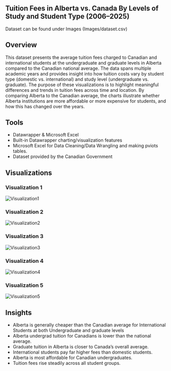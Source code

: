 ## Tuition Fees in Alberta vs. Canada By Levels of Study and Student Type (2006–2025)
Dataset can be found under Images
(Images/dataset.csv) 


## Overview  
This dataset presents the average tuition fees charged to Canadian and international students at the undergraduate and graduate levels in Alberta compared to the Canadian national average. The data spans multiple academic years and provides insight into how tuition costs vary by student type (domestic vs. international) and study level (undergraduate vs. graduate).
The purpose of these visualizations is to highlight meaningful differences and trends in tuition fees across time and location. By comparing Alberta to the Canadian average, the charts illustrate whether Alberta institutions are more affordable or more expensive for students, and how this has changed over the years.
 
## Tools  
- Datawrapper & Microsoft Excel 
- Built-in Datawrapper charting/visualization features  
- Microsoft Excel for Data Cleaning/Data Wrangling and making pviots tables. 
- Dataset provided by the Canadian Government 

## Visualizations  

### Visualization 1  
![Visualization1](Images/figure1.png)


### Visualization 2 
![Visualization2](Images/figure2.png)

### Visualization 3
![Visualization3](Images/figure3.png)

### Visualization 4 
![Visualization4](Images/figure4.png)


### Visualization 5 
![Visualization5](Images/figure5.png)


## Insights  
- Alberta is generally cheaper than the Canadian average for International Students at both Undergraduate and graduate levels
- Alberta undergrad tuition for Canadians is lower than the national average.
- Graduate tuition in Alberta is closer to Canada’s overall average.
- International students pay far higher fees than domestic students.
- Alberta is most affordable for Canadian undergraduates.
- Tuition fees rise steadily across all student groups.